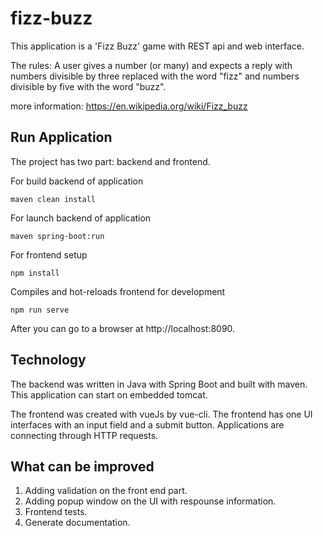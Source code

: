 # fizz-buzz

This application is a 'Fizz Buzz' game with REST api and web interface.

The rules: 
A user gives a number (or many) and expects a reply with numbers divisible by three replaced with the word "fizz" and numbers divisible by five with the word "buzz".

more information: https://en.wikipedia.org/wiki/Fizz_buzz

## Run Application

The project has two part: backend and frontend.

For build backend of application

```
maven clean install  
```
 
 For launch backend of application
 
 ```
 maven spring-boot:run
```

For frontend setup

 ```
 npm install
```

Compiles and hot-reloads frontend for development
```
npm run serve
```

 
After you can go to a browser at http://localhost:8090.

## Technology

The backend was written in Java with Spring Boot and built with maven. This application can start on embedded tomcat.

The frontend was created with vueJs by vue-cli. The frontend has one UI interfaces with an input field and a submit button. 
Applications are connecting through HTTP requests. 

## What can be improved

1. Adding validation on the front end part.
2. Adding popup window on the UI with respounse information.
3. Frontend tests.
4. Generate documentation.
